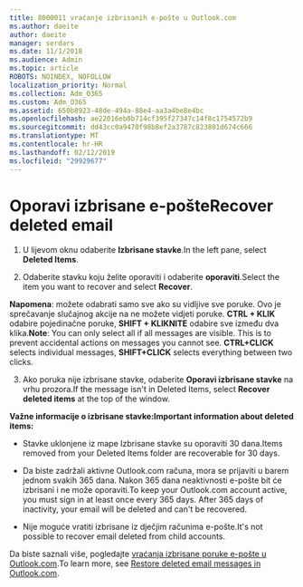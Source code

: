 ```yaml
---
title: 8000011 vraćanje izbrisanih e-pošte u Outlook.com
ms.author: daeite
author: daeite
manager: serdars
ms.date: 11/1/2018
ms.audience: Admin
ms.topic: article
ROBOTS: NOINDEX, NOFOLLOW
localization_priority: Normal
ms.collection: Adm_O365
ms.custom: Adm_O365
ms.assetid: 650b8923-48de-494a-88e4-aa3a4be8e4bc
ms.openlocfilehash: ae22016eb8b714cf395f27347c14f8c1754572b9
ms.sourcegitcommit: dd43cc0a9470f98b8ef2a3787c823801d674c666
ms.translationtype: MT
ms.contentlocale: hr-HR
ms.lasthandoff: 02/12/2019
ms.locfileid: "29929677"
---
```

# <a name="recover-deleted-email"></a><span data-ttu-id="a92d3-102">Oporavi izbrisane e-pošte</span><span class="sxs-lookup"><span data-stu-id="a92d3-102">Recover deleted email</span></span>

1. <span data-ttu-id="a92d3-103">U lijevom oknu odaberite **Izbrisane stavke**.</span><span class="sxs-lookup"><span data-stu-id="a92d3-103">In the left pane, select **Deleted Items**.</span></span> 
    
2. <span data-ttu-id="a92d3-104">Odaberite stavku koju želite oporaviti i odaberite **oporaviti**.</span><span class="sxs-lookup"><span data-stu-id="a92d3-104">Select the item you want to recover and select **Recover**.</span></span> 
  
 <span data-ttu-id="a92d3-p101">**Napomena**: možete odabrati samo sve ako su vidljive sve poruke. Ovo je sprečavanje slučajnog akcije na ne možete vidjeti poruke. **CTRL + KLIK** odabire pojedinačne poruke, **SHIFT + KLIKNITE** odabire sve između dva klika.</span><span class="sxs-lookup"><span data-stu-id="a92d3-p101">**Note**: You can only select all if all messages are visible. This is to prevent accidental actions on messages you cannot see. **CTRL+CLICK** selects individual messages, **SHIFT+CLICK** selects everything between two clicks.</span></span> 
    
3. <span data-ttu-id="a92d3-108">Ako poruka nije izbrisane stavke, odaberite **Oporavi izbrisane stavke** na vrhu prozora.</span><span class="sxs-lookup"><span data-stu-id="a92d3-108">If the message isn't in Deleted Items, select **Recover deleted items** at the top of the window.</span></span> 
    
 <span data-ttu-id="a92d3-109">**Važne informacije o izbrisane stavke:**</span><span class="sxs-lookup"><span data-stu-id="a92d3-109">**Important information about deleted items:**</span></span>
  
- <span data-ttu-id="a92d3-110">Stavke uklonjene iz mape Izbrisane stavke su oporaviti 30 dana.</span><span class="sxs-lookup"><span data-stu-id="a92d3-110">Items removed from your Deleted Items folder are recoverable for 30 days.</span></span>
    
- <span data-ttu-id="a92d3-p102">Da biste zadržali aktivne Outlook.com računa, mora se prijaviti u barem jednom svakih 365 dana. Nakon 365 dana neaktivnosti e-pošte bit će izbrisani i ne može oporaviti.</span><span class="sxs-lookup"><span data-stu-id="a92d3-p102">To keep your Outlook.com account active, you must sign in at least once every 365 days. After 365 days of inactivity, your email will be deleted and can't be recovered.</span></span>
    
- <span data-ttu-id="a92d3-113">Nije moguće vratiti izbrisane iz dječjim računima e-pošte.</span><span class="sxs-lookup"><span data-stu-id="a92d3-113">It's not possible to recover email deleted from child accounts.</span></span>
    
<span data-ttu-id="a92d3-114">Da biste saznali više, pogledajte [vraćanja izbrisane poruke e-pošte u Outlook.com](https://go.microsoft.com/fwlink/p/?linkid=873117).</span><span class="sxs-lookup"><span data-stu-id="a92d3-114">To learn more, see [Restore deleted email messages in Outlook.com](https://go.microsoft.com/fwlink/p/?linkid=873117).</span></span>
  

